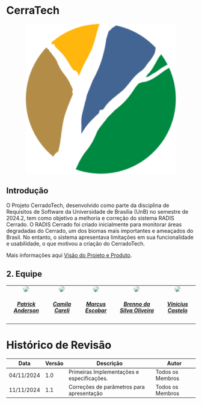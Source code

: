 # CerraTech

<center>
<img id= "logo" width="400px" src= "assets/logo.png">
</center>


## Introdução

O Projeto CerradoTech, desenvolvido como parte da disciplina de Requisitos de Software da Universidade de Brasília (UnB) no semestre de 2024.2, tem como objetivo a melhoria e correção do sistema RADIS Cerrado. O RADIS Cerrado foi criado inicialmente para monitorar áreas degradadas do Cerrado, um dos biomas mais importantes e ameaçados do Brasil. No entanto, o sistema apresentava limitações em sua funcionalidade e usabilidade, o que motivou a criação do CerradoTech.

Mais informações aqui [Visão do Projeto e Produto](./visao.md).

## 2. Equipe

<center>
<table style="margin-left: auto; margin-right: auto;">
    <tr>
        <td align="center">
            <a href="https://github.com/patrickacs">
                <img style="border-radius: 50%;" src="https://avatars.githubusercontent.com/u/72047955?v=4" width="150px;"/>
                <h5 class="text-center">Patrick Anderson </h5>
            </a>
        </td>
        <td align="center">
            <a href="https://github.com/camilascareli">
                <img style="border-radius: 50%;" src="https://avatars.githubusercontent.com/u/168359967?v=4" width="150px;"/>
                <h5 class="text-center">Camila Careli </h5>
            </a>
        </td>
        <td align="center">
            <a href="https://github.com/MarcusEscobar">
                <img style="border-radius: 50%;" src="https://avatars.githubusercontent.com/u/121982996?v=4" width="150px;"/>
                <h5 class="text-center">Marcus Escobar </h5>
            </a>
        </td>
        <td align="center">
            <a href="https://github.com/Brenno-Silva01">
                <img style="border-radius: 50%;" src="https://avatars.githubusercontent.com/u/117456300?v=4" width="150px;"/>
                <h5 class="text-center">Brenno da Silva Oliveira</h5>
            </a>
        </td>
          <td align="center">
            <a href="https://github.com/Vini47">
                <img style="border-radius: 50%;" src="https://avatars.githubusercontent.com/u/79549264?v=4" width="150px;"/>
                <h5 class="text-center">Vinicius Castelo</h5>
            </a>
</table>
</center>

# Histórico de Revisão

| Data       | Versão | Descrição                              | Autor          |
|------------|--------|----------------------------------------|----------------|
| 04/11/2024 | 1.0    | Primeiras Implementações e especificações. | Todos os Membros |
| 11/11/2024 | 1.1    | Correções de parâmetros para apresentação | Todos os Membros |
